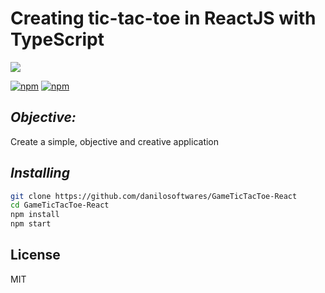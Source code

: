 # Creating tic-tac-toe in ReactJS with TypeScript

![](demonstracao.gif)

[![npm](https://img.shields.io/badge/react-js-green)](https://www.npmjs.com/package/n) [![npm](https://img.shields.io/npm/l/n.svg?style=flat-square)](https://www.npmjs.com/package/n) 

## *Objective:*
Create a simple, objective and creative application

## *Installing*

```sh
git clone https://github.com/danilosoftwares/GameTicTacToe-React
cd GameTicTacToe-React
npm install
npm start
```

## License

MIT

